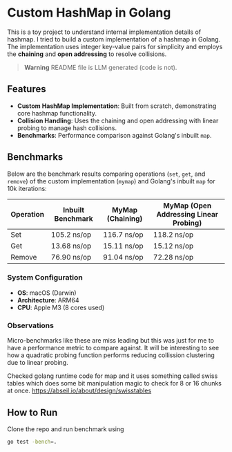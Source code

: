 # Custom HashMap in Golang

This is a toy project to understand internal implementation details of hashmap. I tried to build a custom implementation of a hashmap in Golang. The implementation uses integer key-value pairs for simplicity and employs the **chaining** and **open addressing** to resolve collisions.

> **Warning**
> README file is LLM generated (code is not).

## Features

- **Custom HashMap Implementation**: Built from scratch, demonstrating core hashmap functionality.
- **Collision Handling**: Uses the chaining and open addressing with linear probing to manage hash collisions.
- **Benchmarks**: Performance comparison against Golang's inbuilt `map`.

## Benchmarks

Below are the benchmark results comparing operations (`set`, `get`, and `remove`) of the custom implementation (`mymap`) and Golang's inbuilt `map` for 10k iterations:


| Operation | Inbuilt Benchmark | MyMap (Chaining) | MyMap (Open Addressing Linear Probing) |
|-----------|-------------------|------------------|----------------------------------------|
| Set       | 105.2 ns/op       | 116.7 ns/op      | 118.2 ns/op                            |
| Get       | 13.68 ns/op       | 15.11 ns/op      | 15.12 ns/op                            |
| Remove    | 76.90 ns/op       | 91.04 ns/op      | 72.28 ns/op                            |

### System Configuration
- **OS**: macOS (Darwin)
- **Architecture**: ARM64
- **CPU**: Apple M3 (8 cores used)

### Observations
Micro-benchmarks like these are miss leading but this was just for me to have a performance metric to compare against. It will be interesting to see how a quadratic probing function performs reducing collission clustering due to linear probing.

Checked golang runtime code for map and it uses something called swiss tables which does some bit manipulation magic to check for 8 or 16 chunks at once. https://abseil.io/about/design/swisstables

## How to Run

Clone the repo and run benchmark using 
```bash
go test -bench=.
```